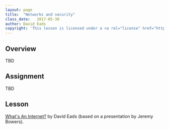 ```yaml
---
layout: page
title:  "Networks and security"
class_date:   2017-05-30
author: David Eads
copyright: 'This lesson is licensed under a <a rel="license" href="http://creativecommons.org/licenses/by-sa/4.0/">Creative Commons Attribution-ShareAlike 4.0 International License</a>.'
---
```


## Overview

TBD

## Assignment

TBD

## Lesson

[What's An Internet?](http://www.recoveredfactory.net/whats-an-internet/) by David Eads (based on a presentation by Jeremy Bowers).

